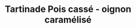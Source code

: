 ---
uuid: j2muiu74
title: "Tartinade Pois cassé - oignon caramélisé "
titleslug: -tartinade-pois-casse-oignon-caramelise_j2muiu74
draft: false
layout: recettes
type: entree
categories:
  - Tartinade
auteur: Sylvain
regime:
  - vegetarien
  - vegan
  - sans-gluten
  - sans-lactose
cuisson: Oui
temperature: Froid
plate: 190
check: Oui
ingredients:
  legumes:
    - title: Oignon
      quantite: 3
      unit: Kg
  sec:
    - title: Pois cassés
      quantite: 3
      unit: Kg
  epices:
    - title: Sel
    - title: Cumin
    - title: Paprika
    - title: Vinaigre balsamique
      quantite: 0.25
      unit: litre
      alergene: true
  sucres:
    - title: Sucre en poudre
      quantite: 250
      unit: grammes
materiel:
  - Bruleur
  - Marmitte
  - Plat Paela
preparation: >-
  * Rincer puis faire tremper les pois cassés *pendant une heure*. 

  * Puis les faire revenir rapidement une grande casserole avec de l'huile d'olive (bien remuer en permanence) avant d'ajouter 2 fois leur volume d'eau. 

  * Porter à ébullition puis baisser le feu et laisser cuire pendant une heure environ. 

  * Pendant ce temps, faire revenir les oignons coupés assez petits dans une poele. 

  * Une fois translucides saupoudrer de sucre et laisser caraméliser en remuant de temps en temps. Quand c'est bien chaud, déglacer avec le vinaigre. 

  * Laisser bouillir et évaporer le liquide avant de remuer.

  * Mixer les pois cassés et y ajouter les oignons.
publishDate: 2023-01-11T14:25:46.288Z
---